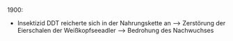 1900:
- Insektizid DDT reicherte sich in der Nahrungskette an --> Zerstörung der Eierschalen der Weißkopfseeadler --> Bedrohung des Nachwuchses

